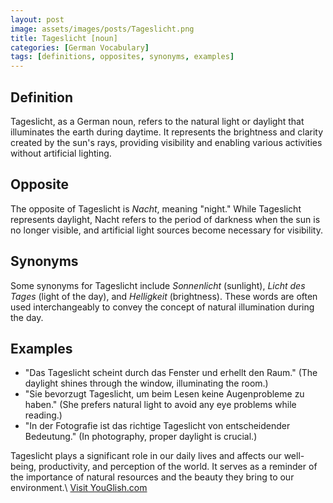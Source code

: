```yaml
---
layout: post
image: assets/images/posts/Tageslicht.png  
title: Tageslicht [noun]  
categories: [German Vocabulary]  
tags: [definitions, opposites, synonyms, examples]
---
```


## Definition
Tageslicht, as a German noun, refers to the natural light or daylight that illuminates the earth during daytime. It represents the brightness and clarity created by the sun's rays, providing visibility and enabling various activities without artificial lighting.

## Opposite
The opposite of Tageslicht is *Nacht*, meaning "night." While Tageslicht represents daylight, Nacht refers to the period of darkness when the sun is no longer visible, and artificial light sources become necessary for visibility.

## Synonyms
Some synonyms for Tageslicht include *Sonnenlicht* (sunlight), *Licht des Tages* (light of the day), and *Helligkeit* (brightness). These words are often used interchangeably to convey the concept of natural illumination during the day.

## Examples
- "Das Tageslicht scheint durch das Fenster und erhellt den Raum." (The daylight shines through the window, illuminating the room.)
- "Sie bevorzugt Tageslicht, um beim Lesen keine Augenprobleme zu haben." (She prefers natural light to avoid any eye problems while reading.)
- "In der Fotografie ist das richtige Tageslicht von entscheidender Bedeutung." (In photography, proper daylight is crucial.)

Tageslicht plays a significant role in our daily lives and affects our well-being, productivity, and perception of the world. It serves as a reminder of the importance of natural resources and the beauty they bring to our environment.\ <a id="yg-widget-0" class="youglish-widget" data-query="Tageslicht" data-lang="german" data-components="8412" data-auto-start="0" data-bkg-color="theme_light" data-title="How%20to%20pronounce%20Tageslicht%20in%20German"  rel="nofollow" href="https://youglish.com">Visit YouGlish.com</a><script async src="https://youglish.com/public/emb/widget.js" charset="utf-8"></script>